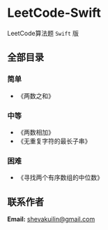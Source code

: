 # LeetCode-Swift
LeetCode算法题 `Swift` 版

## 全部目录

### 简单
- 《两数之和》


### 中等
- 《两数相加》
- 《无重复字符的最长子串》

### 困难
- 《寻找两个有序数组的中位数》


## 联系作者

**Email:** shevakuilin@gmail.com